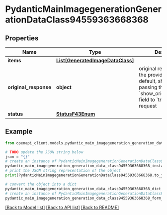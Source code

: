 # PydanticMainImagegenerationGenerationDataClass94559363668368


## Properties

Name | Type | Description | Notes
------------ | ------------- | ------------- | -------------
**items** | [**List[GeneratedImageDataClass]**](GeneratedImageDataClass.md) |  | [optional] 
**original_response** | **object** | original response sent by the provider, hidden by default, show it by passing the &#x60;show_original_response&#x60; field to &#x60;true&#x60; in your request | [optional] 
**status** | [**StatusF43Enum**](StatusF43Enum.md) |  | 

## Example

```python
from openapi_client.models.pydantic_main_imagegeneration_generation_data_class94559363668368 import PydanticMainImagegenerationGenerationDataClass94559363668368

# TODO update the JSON string below
json = "{}"
# create an instance of PydanticMainImagegenerationGenerationDataClass94559363668368 from a JSON string
pydantic_main_imagegeneration_generation_data_class94559363668368_instance = PydanticMainImagegenerationGenerationDataClass94559363668368.from_json(json)
# print the JSON string representation of the object
print(PydanticMainImagegenerationGenerationDataClass94559363668368.to_json())

# convert the object into a dict
pydantic_main_imagegeneration_generation_data_class94559363668368_dict = pydantic_main_imagegeneration_generation_data_class94559363668368_instance.to_dict()
# create an instance of PydanticMainImagegenerationGenerationDataClass94559363668368 from a dict
pydantic_main_imagegeneration_generation_data_class94559363668368_form_dict = pydantic_main_imagegeneration_generation_data_class94559363668368.from_dict(pydantic_main_imagegeneration_generation_data_class94559363668368_dict)
```
[[Back to Model list]](../README.md#documentation-for-models) [[Back to API list]](../README.md#documentation-for-api-endpoints) [[Back to README]](../README.md)


